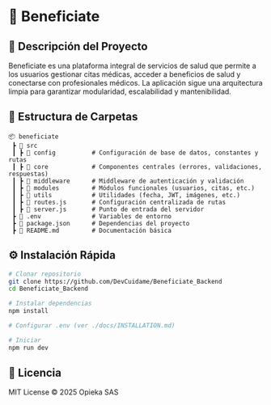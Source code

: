 # 🚀 Beneficiate

## 📌 Descripción del Proyecto
Beneficiate es una plataforma integral de servicios de salud que permite a los usuarios gestionar citas médicas, acceder a beneficios de salud y conectarse con profesionales médicos. La aplicación sigue una arquitectura limpia para garantizar modularidad, escalabilidad y mantenibilidad.


## 📂 Estructura de Carpetas

```
📦 beneficiate
 ┣ 📂 src
 ┃ ┣ 📂 config          # Configuración de base de datos, constantes y rutas
 ┃ ┣ 📂 core            # Componentes centrales (errores, validaciones, respuestas)
 ┃ ┣ 📂 middleware      # Middleware de autenticación y validación
 ┃ ┣ 📂 modules         # Módulos funcionales (usuarios, citas, etc.)
 ┃ ┣ 📂 utils           # Utilidades (fecha, JWT, imágenes, etc.)
 ┃ ┣ 📜 routes.js       # Configuración centralizada de rutas
 ┃ ┣ 📜 server.js       # Punto de entrada del servidor
 ┣ 📜 .env              # Variables de entorno
 ┣ 📜 package.json      # Dependencias del proyecto
 ┣ 📜 README.md         # Documentación básica
```

## ⚙️ Instalación Rápida

```sh
# Clonar repositorio
git clone https://github.com/DevCuidame/Beneficiate_Backend
cd Beneficiate_Backend

# Instalar dependencias
npm install

# Configurar .env (ver ./docs/INSTALLATION.md)

# Iniciar 
npm run dev

```

## 📄 Licencia

MIT License © 2025 Opieka SAS